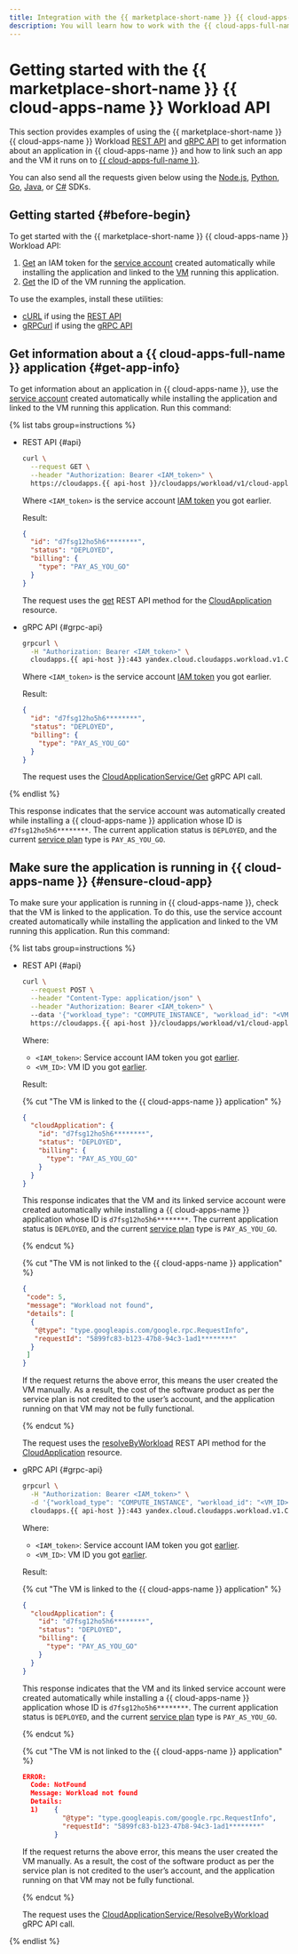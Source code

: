 ```yaml
---
title: Integration with the {{ marketplace-short-name }} {{ cloud-apps-name }} Workload API
description: You will learn how to work with the {{ cloud-apps-full-name }} Workload API to integrate your application with {{ marketplace-full-name }}.
---
```


# Getting started with the {{ marketplace-short-name }} {{ cloud-apps-name }} Workload API

This section provides examples of using the {{ marketplace-short-name }} {{ cloud-apps-name }} Workload [REST API](../../../workload/api-ref/) and [gRPC API](../../../workload/api-ref/grpc/) to get information about an application in {{ cloud-apps-name }} and how to link such an app and the VM it runs on to [{{ cloud-apps-full-name }}](../../../../cloud-apps/index.yaml).

You can also send all the requests given below using the [Node.js](https://github.com/yandex-cloud/nodejs-sdk), [Python](https://github.com/yandex-cloud/python-sdk), [Go](https://github.com/yandex-cloud/go-sdk), [Java](https://github.com/yandex-cloud/java-sdk), or [C#](https://github.com/yandex-cloud/dotnet-sdk) SDKs.

## Getting started {#before-begin}

To get started with the {{ marketplace-short-name }} {{ cloud-apps-name }} Workload API:

1. [Get](../../../../compute/operations/vm-connect/auth-inside-vm.md#auth-inside-vm) an IAM token for the [service account](../../../../iam/concepts/users/service-accounts.md) created automatically while installing the application and linked to the [VM](../../../../compute/concepts/vm.md) running this application.
1. [Get](../../../../compute/concepts/metadata/identity-document.md) the ID of the VM running the application.

To use the examples, install these utilities:
* [cURL](https://curl.haxx.se) if using the [REST API](../../../workload/api-ref/)
* [gRPCurl](https://github.com/fullstorydev/grpcurl) if using the [gRPC API](../../../workload/api-ref/grpc/)

## Get information about a {{ cloud-apps-full-name }} application {#get-app-info}

To get information about an application in {{ cloud-apps-name }}, use the [service account](../../../../iam/concepts/users/service-accounts.md) created automatically while installing the application and linked to the VM running this application. Run this command:

{% list tabs group=instructions %}

- REST API {#api}

  ```bash
  curl \
    --request GET \
    --header "Authorization: Bearer <IAM_token>" \ 
    https://cloudapps.{{ api-host }}/cloudapps/workload/v1/cloud-applications
  ```

  Where `<IAM_token>` is the service account [IAM token](../../../../iam/concepts/authorization/iam-token.md) you got earlier.

  Result:

  ```json
  {
    "id": "d7fsg12ho5h6********",
    "status": "DEPLOYED",
    "billing": {
      "type": "PAY_AS_YOU_GO"
    }
  }
  ```

  The request uses the [get](../../../workload/api-ref/CloudApplication/get.md) REST API method for the [CloudApplication](../../../workload/api-ref/CloudApplication/index.md) resource.

- gRPC API {#grpc-api}

  ```bash
  grpcurl \
    -H "Authorization: Bearer <IAM_token>" \
    cloudapps.{{ api-host }}:443 yandex.cloud.cloudapps.workload.v1.CloudApplicationService/Get
  ```

  Where `<IAM_token>` is the service account [IAM token](../../../../iam/concepts/authorization/iam-token.md) you got earlier.

  Result:

  ```json
  {
    "id": "d7fsg12ho5h6********",
    "status": "DEPLOYED",
    "billing": {
      "type": "PAY_AS_YOU_GO"
    }
  }
  ```

  The request uses the [CloudApplicationService/Get](../../../workload/api-ref/grpc/CloudApplication/get.md) gRPC API call.

{% endlist %}

This response indicates that the service account was automatically created while installing a {{ cloud-apps-name }} application whose ID is `d7fsg12ho5h6********`. The current application status is `DEPLOYED`, and the current [service plan](../../../concepts/tariff.md) type is `PAY_AS_YOU_GO`.

## Make sure the application is running in {{ cloud-apps-name }} {#ensure-cloud-app}

To make sure your application is running in {{ cloud-apps-name }}, check that the VM is linked to the application. To do this, use the service account created automatically while installing the application and linked to the VM running this application. Run this command:

{% list tabs group=instructions %}

- REST API {#api}

  ```bash
  curl \
    --request POST \
    --header "Content-Type: application/json" \
    --header "Authorization: Bearer <IAM_token>" \ 
    --data '{"workload_type": "COMPUTE_INSTANCE", "workload_id": "<VM_ID>"}' \
    https://cloudapps.{{ api-host }}/cloudapps/workload/v1/cloud-applications:resolve-by-workload
  ```

  Where:
  
  * `<IAM_token>`: Service account IAM token you got [earlier](#before-begin).
  * `<VM_ID>`: VM ID you got [earlier](#before-begin).

  Result:

  {% cut "The VM is linked to the {{ cloud-apps-name }} application" %}

  ```json
  {
    "cloudApplication": {
      "id": "d7fsg12ho5h6********",
      "status": "DEPLOYED",
      "billing": {
        "type": "PAY_AS_YOU_GO"
      }
    }
  }
  ```

  This response indicates that the VM and its linked service account were created automatically while installing a {{ cloud-apps-name }} application whose ID is `d7fsg12ho5h6********`. The current application status is `DEPLOYED`, and the current [service plan](../../../concepts/tariff.md) type is `PAY_AS_YOU_GO`.

  {% endcut %}

  {% cut "The VM is not linked to the {{ cloud-apps-name }} application" %}

  ```json
  {
   "code": 5,
   "message": "Workload not found",
   "details": [
    {
     "@type": "type.googleapis.com/google.rpc.RequestInfo",
     "requestId": "5899fc83-b123-47b8-94c3-1ad1********"
    }
   ]
  }
  ```

  If the request returns the above error, this means the user created the VM manually. As a result, the cost of the software product as per the service plan is not credited to the user’s account, and the application running on that VM may not be fully functional.

  {% endcut %}


  The request uses the [resolveByWorkload](../../../workload/api-ref/CloudApplication/resolveByWorkload.md) REST API method for the [CloudApplication](../../../workload/api-ref/CloudApplication/index.md) resource.

- gRPC API {#grpc-api}

  ```bash
  grpcurl \
    -H "Authorization: Bearer <IAM_token>" \
    -d '{"workload_type": "COMPUTE_INSTANCE", "workload_id": "<VM_ID>"}' \
    cloudapps.{{ api-host }}:443 yandex.cloud.cloudapps.workload.v1.CloudApplicationService/ResolveByWorkload
  ```

  Where:
  
  * `<IAM_token>`: Service account IAM token you got [earlier](#before-begin).
  * `<VM_ID>`: VM ID you got [earlier](#before-begin).

  Result:

  {% cut "The VM is linked to the {{ cloud-apps-name }} application" %}

  ```json
  {
    "cloudApplication": {
      "id": "d7fsg12ho5h6********",
      "status": "DEPLOYED",
      "billing": {
        "type": "PAY_AS_YOU_GO"
      }
    }
  }
  ```

  This response indicates that the VM and its linked service account were created automatically while installing a {{ cloud-apps-name }} application whose ID is `d7fsg12ho5h6********`. The current application status is `DEPLOYED`, and the current [service plan](../../../concepts/tariff.md) type is `PAY_AS_YOU_GO`.

  {% endcut %}

  {% cut "The VM is not linked to the {{ cloud-apps-name }} application" %}

  ```json
  ERROR:
    Code: NotFound
    Message: Workload not found
    Details:
    1)    {
            "@type": "type.googleapis.com/google.rpc.RequestInfo",
            "requestId": "5899fc83-b123-47b8-94c3-1ad1********"
          }
  ```

  If the request returns the above error, this means the user created the VM manually. As a result, the cost of the software product as per the service plan is not credited to the user’s account, and the application running on that VM may not be fully functional.

  {% endcut %}

  The request uses the [CloudApplicationService/ResolveByWorkload](../../../workload/api-ref/grpc/CloudApplication/resolveByWorkload.md) gRPC API call.

{% endlist %}